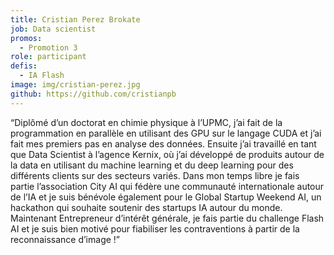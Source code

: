 ```yaml
---
title: Cristian Perez Brokate
job: Data scientist
promos:
  - Promotion 3
role: participant
defis:
  - IA Flash
image: img/cristian-perez.jpg
github: https://github.com/cristianpb
---
```

“Diplômé d’un doctorat en chimie physique à l’UPMC, j’ai fait de la programmation en parallèle en utilisant des GPU sur le langage CUDA et j’ai fait mes premiers pas en analyse des données. Ensuite j’ai travaillé en tant que Data Scientist à l’agence Kernix, où j’ai développé de produits autour de la data en utilisant du machine learning et du deep learning pour des différents clients sur des secteurs variés. Dans mon temps libre je fais partie l’association City AI qui fédère une communauté internationale autour de l’IA et je suis bénévole également pour le Global Startup Weekend AI, un hackathon qui souhaite soutenir des startups IA autour du monde. Maintenant Entrepreneur d’intérêt générale, je fais partie du challenge Flash AI et je suis bien motivé pour fiabiliser les contraventions à partir de la reconnaissance d’image !”
